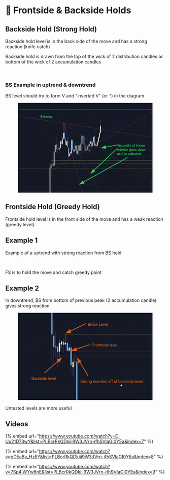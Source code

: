 # 🔀 Frontside & Backside Holds

## Backside Hold (Strong Hold)

Backside hold level is in the back side of the move and has a strong reaction (knife catch)

Backside hold is drawn from the top of the wick of 2 distribution candles or bottom of the wick of 2 accumulation candles

<figure><img src="../../.gitbook/assets/image (11).png" alt=""><figcaption></figcaption></figure>

### BS Example in uptrend & downtrend

BS level should try to form V and "inverted V" (or ^) in the diagram

<figure><img src="../../.gitbook/assets/image (4) (1).png" alt=""><figcaption></figcaption></figure>

## Frontside Hold (Greedy Hold)

Frontside hold level is in the front side of the move and has a weak reaction (greedy level).

## Example 1

Example of a uptrend with strong reaction from BS hold

<figure><img src="../../.gitbook/assets/image (4) (1) (1) (1) (1).png" alt=""><figcaption></figcaption></figure>

FS is to hold the move and catch greedy point

## Example 2

In downtrend, BS from bottom of previous peak (2 accumulation candle) gives strong reaction

<figure><img src="../../.gitbook/assets/image (5) (1) (1) (1).png" alt=""><figcaption></figcaption></figure>

Untested levels are more useful

## Videos

{% embed url="https://www.youtube.com/watch?v=E-Uu21D73wY&list=PLBcrRkQDkiji9W3JVrn-ifhSVlaGI0YEa&index=7" %}

{% embed url="https://www.youtube.com/watch?v=pDEaBv_HzEY&list=PLBcrRkQDkiji9W3JVrn-ifhSVlaGI0YEa&index=8" %}

{% embed url="https://www.youtube.com/watch?v=7Sp4lWYw6nE&list=PLBcrRkQDkiji9W3JVrn-ifhSVlaGI0YEa&index=9" %}
